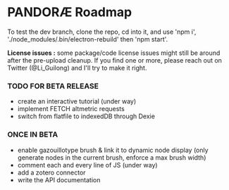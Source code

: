 # PANDORÆ Roadmap

To test the dev branch, clone the repo, cd into it, and use 'npm i', './node_modules/.bin/electron-rebuild' then 'npm start'.

**License issues :** some package/code license issues might still be around after the pre-upload cleanup. If you find one or more, please reach out on Twitter (@Li_Guilong) and I'll try to make it right.

### TODO FOR BETA RELEASE
- create an interactive tutorial (under way)
- implement FETCH altmetric requests
- switch from flatfile to indexedDB through Dexie

### ONCE IN BETA
- enable gazouillotype brush & link it to dynamic node display (only generate nodes in the current brush, enforce a max brush width)
- comment each and every line of JS (under way)
- add a zotero connector 
- write the API documentation